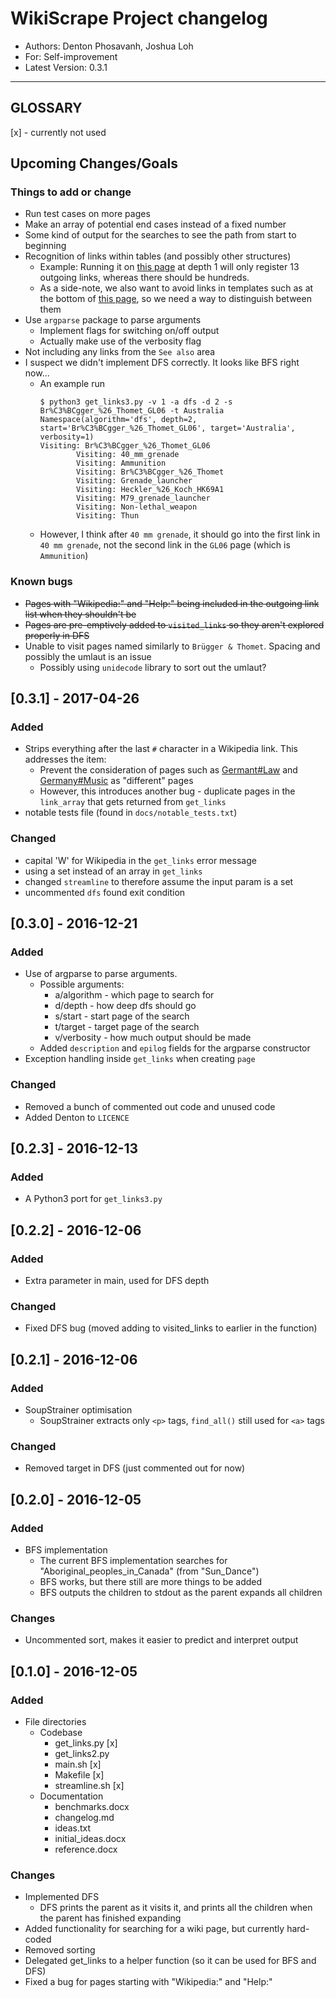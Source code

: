 # WikiScrape Project changelog
- Authors: Denton Phosavanh, Joshua Loh
- For: Self-improvement
- Latest Version: 0.3.1
---
## GLOSSARY
[x] - currently not used

## Upcoming Changes/Goals

### Things to add or change
- Run test cases on more pages
- Make an array of potential end cases instead of a fixed number
- Some kind of output for the searches to see the path from start to beginning
- Recognition of links within tables (and possibly other structures)
	- Example: Running it on [this page](https://en.wikipedia.org/wiki/List_of_chemical_compounds_with_unusual_names) at depth 1 will only register 13 outgoing links, whereas there should be hundreds.
	- As a side-note, we also want to avoid links in templates such as at the bottom of [this page](https://en.wikipedia.org/wiki/AK-102), so we need a way to distinguish between them
- Use `argparse` package to parse arguments
	- Implement flags for switching on/off output
	- Actually make use of the verbosity flag
- Not including any links from the `See also` area
- I suspect we didn't implement DFS correctly. It looks like BFS right now...
	- An example run
		```
		$ python3 get_links3.py -v 1 -a dfs -d 2 -s Br%C3%BCgger_%26_Thomet_GL06 -t Australia
		Namespace(algorithm='dfs', depth=2, start='Br%C3%BCgger_%26_Thomet_GL06', target='Australia', verbosity=1)
		Visiting: Br%C3%BCgger_%26_Thomet_GL06
				Visiting: 40_mm_grenade
				Visiting: Ammunition
				Visiting: Br%C3%BCgger_%26_Thomet
				Visiting: Grenade_launcher
				Visiting: Heckler_%26_Koch_HK69A1
				Visiting: M79_grenade_launcher
				Visiting: Non-lethal_weapon
				Visiting: Thun
		```
	- However, I think after `40 mm grenade`, it should go into the first link in `40 mm grenade`, not the second link in the `GL06` page (which is `Ammunition`)


### Known bugs
- ~~Pages with "Wikipedia:" and "Help:" being included in the outgoing link list when they shouldn't be~~
- ~~Pages are pre-emptively added to `visited_links` so they aren't explored properly in DFS~~
- Unable to visit pages named similarly to `Brügger & Thomet`. Spacing and possibly the umlaut is an issue
	- Possibly using `unidecode` library to sort out the umlaut?


## [0.3.1] - 2017-04-26
### Added
- Strips everything after the last `#` character in a Wikipedia link. This addresses the item:
	- Prevent the consideration of pages such as [Germant#Law](https://en.wikipedia.org/wiki/Germany#Law) and [Germany#Music](https://en.wikipedia.org/wiki/Germany#Music) as "different" pages
	- However, this introduces another bug - duplicate pages in the `link_array` that gets returned from `get_links`
- notable tests file (found in `docs/notable_tests.txt`)

### Changed
- capital 'W' for Wikipedia in the `get_links` error message
- using a set instead of an array in `get_links`
- changed `streamline` to therefore assume the input param is a set
- uncommented `dfs` found exit condition


## [0.3.0] - 2016-12-21
### Added
- Use of argparse to parse arguments. 
	- Possible arguments:
		- a/algorithm - which page to search for
		- d/depth - how deep dfs should go
		- s/start - start page of the search
		- t/target - target page of the search
		- v/verbosity - how much output should be made
	- Added `description` and `epilog` fields for the argparse constructor
- Exception handling inside `get_links` when creating `page`

### Changed
- Removed a bunch of commented out code and unused code
- Added Denton to `LICENCE`


## [0.2.3] - 2016-12-13
### Added
- A Python3 port for `get_links3.py`


## [0.2.2] - 2016-12-06
### Added
- Extra parameter in main, used for DFS depth

### Changed
- Fixed DFS bug (moved adding to visited_links to earlier in the function)


## [0.2.1] - 2016-12-06
### Added
- SoupStrainer optimisation
	- SoupStrainer extracts only `<p>` tags, `find_all()` still used for `<a>` tags

### Changed
- Removed target in DFS (just commented out for now)


## [0.2.0] - 2016-12-05
### Added
- BFS implementation
	- The current BFS implementation searches for "Aboriginal_peoples_in_Canada" (from "Sun_Dance")
	- BFS works, but there still are more things to be added
	- BFS outputs the children to stdout as the parent expands all children

### Changes
- Uncommented sort, makes it easier to predict and interpret output


## [0.1.0] - 2016-12-05
### Added
- File directories
	- Codebase
		- get_links.py [x]
		- get_links2.py
		- main.sh [x]
		- Makefile [x]
		- streamline.sh [x]
	- Documentation
		- benchmarks.docx
		- changelog.md
		- ideas.txt
		- initial_ideas.docx
		- reference.docx

### Changes
- Implemented DFS
	- DFS prints the parent as it visits it, and prints all the children when the parent has finished expanding
- Added functionality for searching for a wiki page, but currently hard-coded
- Removed sorting
- Delegated get_links to a helper function (so it can be used for BFS and DFS)
- Fixed a bug for pages starting with "Wikipedia:" and "Help:"